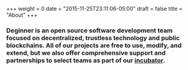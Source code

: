 +++
weight = 0
date = "2015-11-25T23:11:06-05:00"
draft = false
title = "About"
+++

### Deginner is an <b>open source</b> software development team focused on <b>decentralized</b>, trustless technology and public blockchains. All of our projects are <b>free</b> to use, modify, and extend, but we also offer comprehensive support and <b>partnerships</b> to select teams as part of our [incubator](/incubator).
